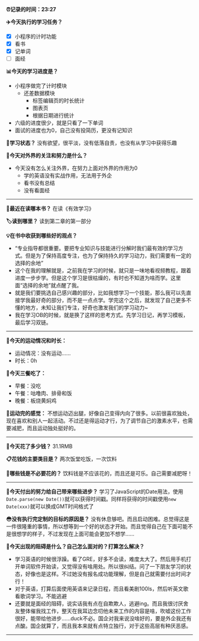 **⏰记录的时间：23:27**

**✈️今天执行的学习任务？**
- [x] 小程序的计时功能
- [x] 看书
- [x] 记单词
- [ ] 面经

**📊今天的学习进度是？**
- 小程序做完了计时模块
	- 还差数据模块
		- 标签编辑页的时长统计
		- 图表页
		- 根据日期进行统计
- 六级的进度很少，就是只看了一下单词
- 面试的进度也为0，自己没有投简历，更没有记知识

**📐学习状态？**
没有欲望，很平淡，没有低落自责，也没有从学习中获得乐趣

**💼今天对外界的关注和努力是什么？**
- 今天没有怎么关注外界，在努力上面对外界的作用为0
	- 学的英语没有实战作用，无法用于外企
	- 看书没有总结
	- 没有看面经

---
**📖最近在读哪本书？**
在读《有效学习》

**🏷️读到哪里？**
读到第二章的第一部分

**💡在书中收获到哪些好的观点？**
- “专业指导都很重要。要把专业知识与技能进行分解时我们最有效的学习方式。但是为了保持高度专注，也为了保持持久的学习动力，我们需要有一定的选择的余地”
- 这个在我的理解就是，之前我在学习的时候，就只是一味地看视频教程，跟着进度一步步学。但是这个学习是很枯燥的，有时也不知道为啥而学。这里面“选择的余地”就点醒了我。
- 就是我们要挑选自己感兴趣的部分，比如我想学习一个技能，那么我可以先直接学我最好奇的部分，而不是一点点学。学完这个之后，就发现了自己更多不懂的地方，未知让我们专注，好奇也激发我们的学习动力~
- 我在学习OB的时候，就是换了这样的思考方式。先学习日记，再学习模板，最后学习双链。

---
**👟今天的运动情况和时长：**
- 运动情况：没有运动……
- 时长：0h

**🌮今天三餐吃了：**
- 早餐：没吃
- 午餐：咕噜肉、排骨和饭
- 晚餐：板烧黄焖鸡

**🌈运动完的感觉：**
不想运动迈出腿，好像自己变得内向了很多。以前很喜欢独处，现在喜欢和别人一起活动。不过还是得运动才行，为了调节自己的激素水平，也需要减肥，而且运动独处挺好的。

---
**💸今天花了多少钱？**
31.1RMB

**📋花钱的主要类目是？**
两次饭堂吃饭，一次饮料

**🚯哪些钱是不必要花的？**
饮料钱是不应该花的，而且还是可乐。自己需要减肥呀！

---
**🧐今天付出的努力给自己带来哪些进步？**
学习了JavaScript的Date用法，使用```Date.parse(new Date())```就可以获得时间戳。同样将获得的时间戳使用```new Date(xxx)```就可以换成GMT时间格式了

**😳没有执行完定制的目标的原因是？**
没有休息够吧。而且启动困难。总觉得这是一件很隆重的事情，所以想等到一个好的状态才开始。而且觉得自己在下面可能不是很想学的样子，不过发现在上面可能会更加不想学……

**🤔今天出现的阻碍是什么？自己怎么面对的？打算怎么解决？**
- 学习英语的时候很浮躁。看了GRE，好多不会读，难度太大了。然后用手机打开单词软件开始读，又觉得没有啥用处。所以很纠结。问了一下朋友学习的状态，好像也是这样。不过她没有报名成功能理解，但是自己就需要付出时间才行！
- 对于英语，打算后面使用英语来记录日程，而且看美剧100ls，然后听英文歌看歌词学习。不能逃避
- 还要就是面经的阻碍，说实话我有点在自欺欺人，逃避ing。而且我很讨厌舍友整体催我找工作，整天在我耳边念叨他未来工作的内容是啥，吹嘘这份工作很好，能带给他进步……duck不必。国企对我来说没啥好的，要是外企我还有点酸。国企就算了，而且我本来就有点特立独行，对于这些高层有种厌恶感。

---